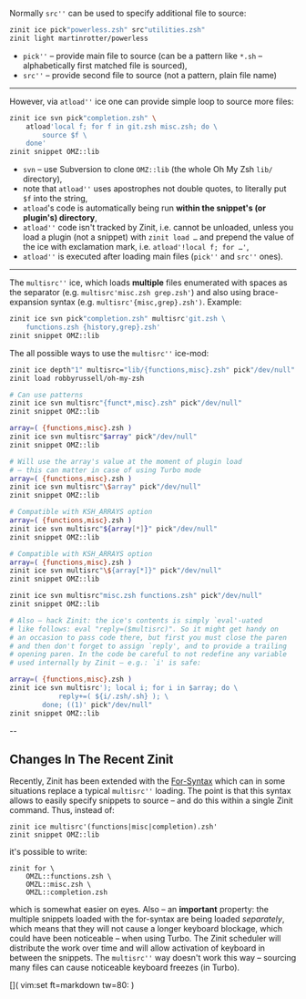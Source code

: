 Normally `src''` can be used to specify additional file to source:

```zsh
zinit ice pick"powerless.zsh" src"utilities.zsh"
zinit light martinrotter/powerless
```

- `pick''` – provide main file to source (can be a pattern like `*.sh` –
  alphabetically first matched file is sourced),
- `src''` – provide second file to source (not a pattern, plain file name)

***

However, via `atload''` ice one can provide simple loop to source more files:

```zsh
zinit ice svn pick"completion.zsh" \
    atload'local f; for f in git.zsh misc.zsh; do \
        source $f \
    done'
zinit snippet OMZ::lib
```

- `svn` – use Subversion to clone `OMZ::lib` (the whole Oh My Zsh `lib/`
  directory),
- note that `atload''` uses apostrophes not double quotes, to literally put `$f`
  into the string,
- `atload`'s code is automatically being run **within the snippet's (or
  plugin's) directory**,
- `atload''` code isn't tracked by Zinit, i.e. cannot be unloaded, unless you
  load a plugin (not a snippet) with `zinit load …` and prepend the value of
  the ice with exclamation mark, i.e.  `atload'!local f; for …'`,
- `atload''` is executed after loading main files (`pick''` and `src''` ones).

****

The `multisrc''` ice, which loads **multiple** files enumerated with
spaces as the separator (e.g. `multisrc'misc.zsh grep.zsh'`) and also using
brace-expansion syntax (e.g. `multisrc'{misc,grep}.zsh')`. Example:

```zsh
zinit ice svn pick"completion.zsh" multisrc'git.zsh \
    functions.zsh {history,grep}.zsh'
zinit snippet OMZ::lib
```

The all possible ways to use the `multisrc''` ice-mod:

```zsh
zinit ice depth"1" multisrc="lib/{functions,misc}.zsh" pick"/dev/null"
zinit load robbyrussell/oh-my-zsh

# Can use patterns
zinit ice svn multisrc"{funct*,misc}.zsh" pick"/dev/null"
zinit snippet OMZ::lib

array=( {functions,misc}.zsh )
zinit ice svn multisrc"$array" pick"/dev/null"
zinit snippet OMZ::lib

# Will use the array's value at the moment of plugin load
# – this can matter in case of using Turbo mode
array=( {functions,misc}.zsh )
zinit ice svn multisrc"\$array" pick"/dev/null"
zinit snippet OMZ::lib

# Compatible with KSH_ARRAYS option
array=( {functions,misc}.zsh )
zinit ice svn multisrc"${array[*]}" pick"/dev/null"
zinit snippet OMZ::lib

# Compatible with KSH_ARRAYS option
array=( {functions,misc}.zsh )
zinit ice svn multisrc"\${array[*]}" pick"/dev/null"
zinit snippet OMZ::lib

zinit ice svn multisrc"misc.zsh functions.zsh" pick"/dev/null"
zinit snippet OMZ::lib

# Also – hack Zinit: the ice's contents is simply `eval'-uated
# like follows: eval "reply=($multisrc)". So it might get handy on
# an occasion to pass code there, but first you must close the paren
# and then don't forget to assign `reply', and to provide a trailing
# opening paren. In the code be careful to not redefine any variable
# used internally by Zinit – e.g.: `i' is safe:

array=( {functions,misc}.zsh )
zinit ice svn multisrc'); local i; for i in $array; do \
            reply+=( ${i/.zsh/.sh} ); \
        done; ((1)' pick"/dev/null"
zinit snippet OMZ::lib
```

--

## Changes In The Recent Zinit

Recently, Zinit has been extended with the [For-Syntax](../For-Syntax/) which
can in some situations replace a typical `multisrc''` loading. The point is that
this syntax allows to easily specify snippets to source – and do this within a
single Zinit command. Thus, instead of:

```shell
zinit ice multisrc'(functions|misc|completion).zsh'
zinit snippet OMZ::lib
```

it's possible to write:

```shell
zinit for \
    OMZL::functions.zsh \
    OMZL::misc.zsh \                                                                    
    OMZL::completion.zsh
```

which is somewhat easier on eyes. Also – an **important** property: the multiple
snippets loaded with the for-syntax are being loaded *separately*, which means
that they will not cause a longer keyboard blockage, which could have been
noticeable – when using Turbo. The Zinit scheduler will distribute the work over
time and will allow activation of keyboard in between the snippets. The
`multisrc''` way doesn't work this way – sourcing many files can cause
noticeable keyboard freezes (in Turbo).

[]( vim:set ft=markdown tw=80: )

